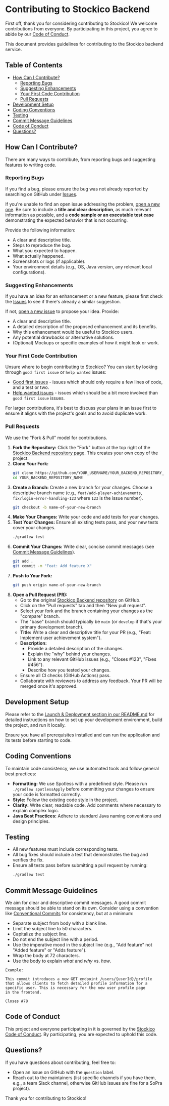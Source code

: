 # Contributing to Stockico Backend

First off, thank you for considering contributing to Stockico! We welcome contributions from everyone. By participating in this project, you agree to abide by our [Code of Conduct](CODE_OF_CONDUCT.md).

This document provides guidelines for contributing to the Stockico backend service.

## Table of Contents

-   [How Can I Contribute?](#how-can-i-contribute)
    -   [Reporting Bugs](#reporting-bugs)
    -   [Suggesting Enhancements](#suggesting-enhancements)
    -   [Your First Code Contribution](#your-first-code-contribution)
    -   [Pull Requests](#pull-requests)
-   [Development Setup](#development-setup)
-   [Coding Conventions](#coding-conventions)
-   [Testing](#testing)
-   [Commit Message Guidelines](#commit-message-guidelines)
-   [Code of Conduct](#code-of-conduct)
-   [Questions?](#questions)

## How Can I Contribute?

There are many ways to contribute, from reporting bugs and suggesting features to writing code.

### Reporting Bugs

If you find a bug, please ensure the bug was not already reported by searching on GitHub under [Issues](https://github.com/sopra-fs25-group-36/sopra-fs25-group-36-server/issues).

If you're unable to find an open issue addressing the problem, [open a new one](https://github.com/sopra-fs25-group-36/sopra-fs25-group-36-server/issues/new). Be sure to include a **title and clear description**, as much relevant information as possible, and a **code sample or an executable test case** demonstrating the expected behavior that is not occurring.

Provide the following information:
*   A clear and descriptive title.
*   Steps to reproduce the bug.
*   What you expected to happen.
*   What actually happened.
*   Screenshots or logs (if applicable).
*   Your environment details (e.g., OS, Java version, any relevant local configurations).

### Suggesting Enhancements

If you have an idea for an enhancement or a new feature, please first check the [Issues](https://github.com/sopra-fs25-group-36/sopra-fs25-group-36-server/issues) to see if there's already a similar suggestion.

If not, [open a new issue](https://github.com/sopra-fs25-group-36/sopra-fs25-group-36-server/issues/new) to propose your idea. Provide:
*   A clear and descriptive title.
*   A detailed description of the proposed enhancement and its benefits.
*   Why this enhancement would be useful to Stockico users.
*   Any potential drawbacks or alternative solutions.
*   (Optional) Mockups or specific examples of how it might look or work.

### Your First Code Contribution

Unsure where to begin contributing to Stockico? You can start by looking through `good first issue` or `help wanted` issues:
*   [Good first issues](https://github.com/sopra-fs25-group-36/sopra-fs25-group-36-server/labels/good%20first%20issue) - issues which should only require a few lines of code, and a test or two.
*   [Help wanted issues](https://github.com/sopra-fs25-group-36/sopra-fs25-group-36-server/labels/help%20wanted) - issues which should be a bit more involved than `good first issue` issues.

For larger contributions, it's best to discuss your plans in an issue first to ensure it aligns with the project's goals and to avoid duplicate work.

### Pull Requests

We use the "Fork & Pull" model for contributions.

1.  **Fork the Repository:** Click the "Fork" button at the top right of the [Stockico Backend repository page](https://github.com/sopra-fs25-group-36/sopra-fs25-group-36-server). This creates your own copy of the project.
2.  **Clone Your Fork:**
    ```bash
    git clone https://github.com/YOUR_USERNAME/YOUR_BACKEND_REPOSITORY_NAME.git
    cd YOUR_BACKEND_REPOSITORY_NAME
    ```
3.  **Create a Branch:** Create a new branch for your changes. Choose a descriptive branch name (e.g., `feat/add-player-achievements`, `fix/login-error-handling-123` where `123` is the issue number).
    ```bash
    git checkout -b name-of-your-new-branch
    ```
4.  **Make Your Changes:** Write your code and add tests for your changes.
5.  **Test Your Changes:** Ensure all existing tests pass, and your new tests cover your changes.
    ```bash
    ./gradlew test
    ```
6.  **Commit Your Changes:** Write clear, concise commit messages (see [Commit Message Guidelines](#commit-message-guidelines)).
    ```bash
    git add .
    git commit -m "Feat: Add feature X"
    ```
7.  **Push to Your Fork:**
    ```bash
    git push origin name-of-your-new-branch
    ```
8.  **Open a Pull Request (PR):**
    *   Go to the original [Stockico Backend repository](https://github.com/sopra-fs25-group-36/sopra-fs25-group-36-server) on GitHub.
    *   Click on the "Pull requests" tab and then "New pull request".
    *   Select your fork and the branch containing your changes as the "compare" branch.
    *   The "base" branch should typically be `main` (or `develop` if that's your primary development branch).
    *   **Title:** Write a clear and descriptive title for your PR (e.g., "Feat: Implement user achievement system").
    *   **Description:**
        *   Provide a detailed description of the changes.
        *   Explain the "why" behind your changes.
        *   Link to any relevant GitHub issues (e.g., "Closes #123", "Fixes #456").
        *   Describe how you tested your changes.
    *   Ensure all CI checks (GitHub Actions) pass.
    *   Collaborate with reviewers to address any feedback. Your PR will be merged once it's approved.

## Development Setup

Please refer to the [Launch & Deployment section in our README.md](README.md#launch--deployment) for detailed instructions on how to set up your development environment, build the project, and run it locally.

Ensure you have all prerequisites installed and can run the application and its tests before starting to code.

## Coding Conventions

To maintain code consistency, we use automated tools and follow general best practices:

*   **Formatting:** We use Spotless with a predefined style. Please run `./gradlew spotlessApply` before committing your changes to ensure your code is formatted correctly.
*   **Style:** Follow the existing code style in the project.
*   **Clarity:** Write clear, readable code. Add comments where necessary to explain complex logic.
*   **Java Best Practices:** Adhere to standard Java naming conventions and design principles.

## Testing

*   All new features must include corresponding tests.
*   All bug fixes should include a test that demonstrates the bug and verifies the fix.
*   Ensure all tests pass before submitting a pull request by running:
    ```bash
    ./gradlew test
    ```

## Commit Message Guidelines

We aim for clear and descriptive commit messages. A good commit message should be able to stand on its own.
Consider using a convention like [Conventional Commits](https://www.conventionalcommits.org/) for consistency, but at a minimum:

*   Separate subject from body with a blank line.
*   Limit the subject line to 50 characters.
*   Capitalize the subject line.
*   Do not end the subject line with a period.
*   Use the imperative mood in the subject line (e.g., "Add feature" not "Added feature" or "Adds feature").
*   Wrap the body at 72 characters.
*   Use the body to explain *what* and *why* vs. *how*.

```
Example:

This commit introduces a new GET endpoint /users/{userId}/profile
that allows clients to fetch detailed profile information for a
specific user. This is necessary for the new user profile page
in the frontend.

Closes #78
```
## Code of Conduct

This project and everyone participating in it is governed by the [Stockico Code of Conduct](CODE_OF_CONDUCT.md). By participating, you are expected to uphold this code.

## Questions?

If you have questions about contributing, feel free to:
*   Open an issue on GitHub with the `question` label.
*   Reach out to the maintainers (list specific channels if you have them, e.g., a team Slack channel, otherwise GitHub issues are fine for a SoPra project).

Thank you for contributing to Stockico!
